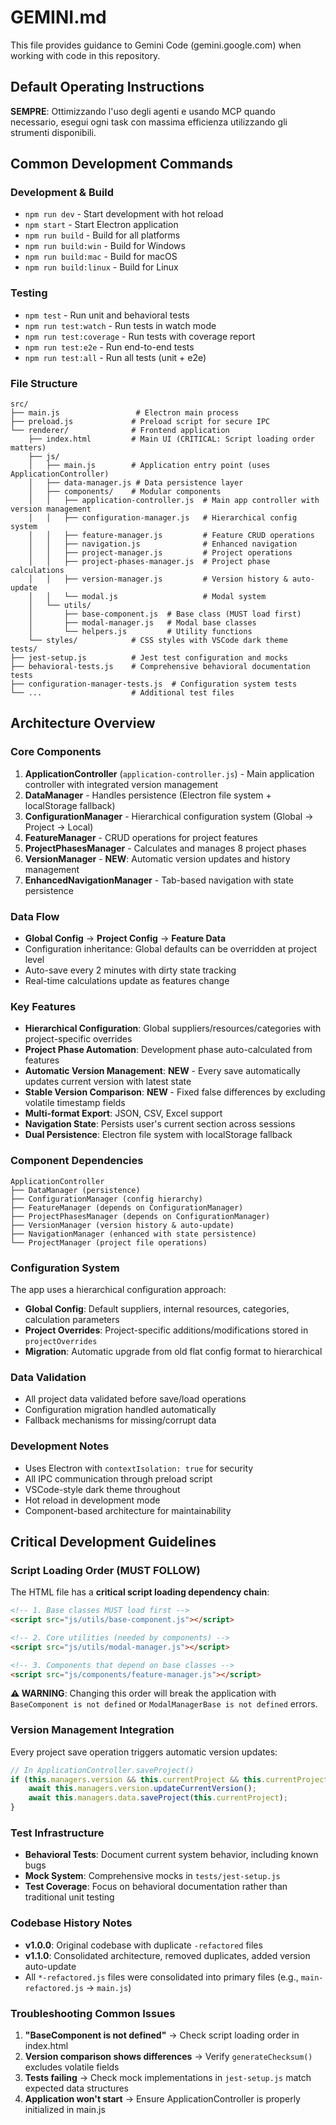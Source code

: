 # GEMINI.md

This file provides guidance to Gemini Code (gemini.google.com) when working with code in this repository.

## Default Operating Instructions
**SEMPRE**: Ottimizzando l'uso degli agenti e usando MCP quando necessario, esegui ogni task con massima efficienza utilizzando gli strumenti disponibili.

## Common Development Commands

### Development & Build
- `npm run dev` - Start development with hot reload
- `npm start` - Start Electron application
- `npm run build` - Build for all platforms
- `npm run build:win` - Build for Windows
- `npm run build:mac` - Build for macOS  
- `npm run build:linux` - Build for Linux

### Testing
- `npm test` - Run unit and behavioral tests
- `npm run test:watch` - Run tests in watch mode
- `npm run test:coverage` - Run tests with coverage report
- `npm run test:e2e` - Run end-to-end tests
- `npm run test:all` - Run all tests (unit + e2e)

### File Structure
```
src/
├── main.js                 # Electron main process
├── preload.js             # Preload script for secure IPC
└── renderer/              # Frontend application
    ├── index.html         # Main UI (CRITICAL: Script loading order matters)
    ├── js/
    │   ├── main.js        # Application entry point (uses ApplicationController)
    │   ├── data-manager.js # Data persistence layer
    │   ├── components/    # Modular components
    │   │   ├── application-controller.js  # Main app controller with version management
    │   │   ├── configuration-manager.js   # Hierarchical config system
    │   │   ├── feature-manager.js         # Feature CRUD operations
    │   │   ├── navigation.js              # Enhanced navigation
    │   │   ├── project-manager.js         # Project operations
    │   │   ├── project-phases-manager.js  # Project phase calculations
    │   │   ├── version-manager.js         # Version history & auto-update
    │   │   └── modal.js                   # Modal system
    │   └── utils/
    │       ├── base-component.js  # Base class (MUST load first)
    │       ├── modal-manager.js   # Modal base classes
    │       └── helpers.js         # Utility functions
    └── styles/            # CSS styles with VSCode dark theme
tests/
├── jest-setup.js          # Jest test configuration and mocks
├── behavioral-tests.js    # Comprehensive behavioral documentation tests
├── configuration-manager-tests.js  # Configuration system tests
└── ...                    # Additional test files
```

## Architecture Overview

### Core Components
1. **ApplicationController** (`application-controller.js`) - Main application controller with integrated version management
2. **DataManager** - Handles persistence (Electron file system + localStorage fallback)
3. **ConfigurationManager** - Hierarchical configuration system (Global → Project → Local)
4. **FeatureManager** - CRUD operations for project features
5. **ProjectPhasesManager** - Calculates and manages 8 project phases
6. **VersionManager** - **NEW**: Automatic version updates and history management
7. **EnhancedNavigationManager** - Tab-based navigation with state persistence

### Data Flow
- **Global Config** → **Project Config** → **Feature Data**
- Configuration inheritance: Global defaults can be overridden at project level
- Auto-save every 2 minutes with dirty state tracking
- Real-time calculations update as features change

### Key Features
- **Hierarchical Configuration**: Global suppliers/resources/categories with project-specific overrides
- **Project Phase Automation**: Development phase auto-calculated from features
- **Automatic Version Management**: **NEW** - Every save automatically updates current version with latest state
- **Stable Version Comparison**: **NEW** - Fixed false differences by excluding volatile timestamp fields
- **Multi-format Export**: JSON, CSV, Excel support
- **Navigation State**: Persists user's current section across sessions
- **Dual Persistence**: Electron file system with localStorage fallback

### Component Dependencies
```
ApplicationController
├── DataManager (persistence)
├── ConfigurationManager (config hierarchy)  
├── FeatureManager (depends on ConfigurationManager)
├── ProjectPhasesManager (depends on ConfigurationManager)
├── VersionManager (version history & auto-update)  
├── NavigationManager (enhanced with state persistence)
└── ProjectManager (project file operations)
```

### Configuration System
The app uses a hierarchical configuration approach:
- **Global Config**: Default suppliers, internal resources, categories, calculation parameters
- **Project Overrides**: Project-specific additions/modifications stored in `projectOverrides`
- **Migration**: Automatic upgrade from old flat config format to hierarchical

### Data Validation
- All project data validated before save/load operations
- Configuration migration handled automatically
- Fallback mechanisms for missing/corrupt data

### Development Notes
- Uses Electron with `contextIsolation: true` for security
- All IPC communication through preload script
- VSCode-style dark theme throughout
- Hot reload in development mode
- Component-based architecture for maintainability

## Critical Development Guidelines

### Script Loading Order (MUST FOLLOW)
The HTML file has a **critical script loading dependency chain**:
```html
<!-- 1. Base classes MUST load first -->
<script src="js/utils/base-component.js"></script>

<!-- 2. Core utilities (needed by components) -->
<script src="js/utils/modal-manager.js"></script>

<!-- 3. Components that depend on base classes -->
<script src="js/components/feature-manager.js"></script>
```

**⚠️ WARNING**: Changing this order will break the application with `BaseComponent is not defined` or `ModalManagerBase is not defined` errors.

### Version Management Integration
Every project save operation triggers automatic version updates:
```javascript
// In ApplicationController.saveProject()
if (this.managers.version && this.currentProject && this.currentProject.versions?.length > 0) {
    await this.managers.version.updateCurrentVersion();
    await this.managers.data.saveProject(this.currentProject);
}
```

### Test Infrastructure
- **Behavioral Tests**: Document current system behavior, including known bugs
- **Mock System**: Comprehensive mocks in `tests/jest-setup.js`
- **Test Coverage**: Focus on behavioral documentation rather than traditional unit testing

### Codebase History Notes
- **v1.0.0**: Original codebase with duplicate `-refactored` files
- **v1.1.0**: Consolidated architecture, removed duplicates, added version auto-update
- All `*-refactored.js` files were consolidated into primary files (e.g., `main-refactored.js` → `main.js`)

### Troubleshooting Common Issues
1. **"BaseComponent is not defined"** → Check script loading order in index.html
2. **Version comparison shows differences** → Verify `generateChecksum()` excludes volatile fields
3. **Tests failing** → Check mock implementations in `jest-setup.js` match expected data structures
4. **Application won't start** → Ensure ApplicationController is properly initialized in main.js